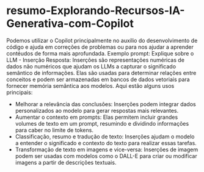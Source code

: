 # resumo-Explorando-Recursos-IA-Generativa-com-Copilot

Podemos utilizar o Copilot principalmente no auxilio do desenvolvimento de código e ajuda em correções de problemas ou para nos ajudar a aprender contéudos de forma mais aprofundada.
Exemplo 
prompt: Explique sobre o LLM - Inserção
Resposta: Inserções são representações numéricas de dados não numéricos que ajudam os LLMs a capturar o significado semântico de informações. Elas são usadas para determinar relações entre conceitos e podem ser armazenadas em bancos de dados vetoriais para fornecer memória semântica aos modelos. Aqui estão alguns usos principais:
- Melhorar a relevância das conclusões: Inserções podem integrar dados personalizados ao modelo para gerar respostas mais relevantes.
- Aumentar o contexto em prompts: Elas permitem incluir grandes volumes de texto em um prompt, resumindo e dividindo informações para caber no limite de tokens.
- Classificação, resumo e tradução de texto: Inserções ajudam o modelo a entender o significado e contexto do texto para realizar essas tarefas.
- Transformação de texto em imagens e vice-versa: Inserções de imagem podem ser usadas com modelos como o DALL-E para criar ou modificar imagens a partir de descrições textuais.
